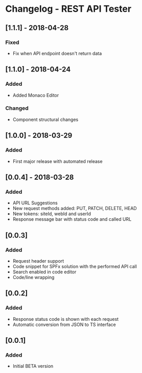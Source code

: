 # Changelog - REST API Tester

## [1.1.1] - 2018-04-28

### Fixed

- Fix when API endpoint doesn't return data

## [1.1.0] - 2018-04-24

### Added

- Added Monaco Editor

### Changed

- Component structural changes

## [1.0.0] - 2018-03-29

### Added

- First major release with automated release

## [0.0.4] - 2018-03-28

### Added

- API URL Suggestions
- New request methods added: PUT, PATCH, DELETE, HEAD
- New tokens: siteId, webId and userId
- Response message bar with status code and called URL

## [0.0.3] 

### Added

- Request header support
- Code snippet for SPFx solution with the performed API call
- Search enabled in code editor
- Code/line wrapping

## [0.0.2] 

### Added

- Response status code is shown with each request
- Automatic conversion from JSON to TS interface

## [0.0.1] 

### Added

- Initial BETA version
